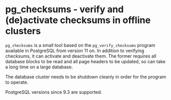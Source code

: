 pg_checksums - verify and (de)activate checksums in offline clusters
====================================================================

`pg_checksums` is a small tool based on the `pg_verify_checksums` program
available in PostgreSQL from version 11 on. In addition to verifying checksums,
it can activate and deactivate them.  The former requires all database blocks
to be read and all page headers to be updated, so can take a long time on a
large database.

The database cluster needs to be shutdown cleanly in order for the program to
operate.

PostgreSQL versions since 9.3 are supported.
